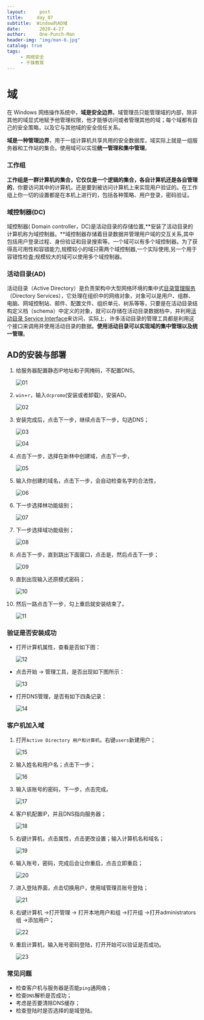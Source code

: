 ```yaml
---
layout:     post
title:     day_07
subtitle:  Window的AD域
date:       2020-4-27
author:     One-Punch-Man
header-img: "img/man-6.jpg"
catalog: true
tags: 
     - 网络安全
     - 千锋教育
---
```


# 域

在 Windows 网络操作系统中，**域是安全边界**。域管理员只能管理域的内部，除非其他的域显式地赋予他管理权限，他才能够访问或者管理其他的域；每个域都有自己的安全策略，以及它与其他域的安全信任关系。

**域是一种管理边界**，用于一组计算机共享共用的安全数据库，域实际上就是一组服务器和工作站的集合。使用域可以实现**统一管理和集中管理**。

### 工作组

**工作组是一群计算机的集合，它仅仅是一个逻辑的集合，各自计算机还是各自管理的**，你要访问其中的计算机，还是要到被访问计算机上来实现用户验证的。在工作组上你一切的设置都是在本机上进行的，包括各种策略、用户登录，密码验证。

### 域控制器(DC)

域控制器( Domain controller，DC)是活动目录的存储位置,**安装了活动目录的计算机称为域控制器。**域控制器存储着目录数据并管理用户域的交互关系,其中包括用户登录过程、身份验证和目录搜索等。一个域可以有多个域控制器。为了获得高可用性和容错能力,规模较小的域只需两个域控制器,一个实际使用,另一个用于容错性检査;规模较大的域可以使用多个域控制器。

### 活动目录(AD)

活动目录（Active Directory）是负责架构中大型网络环境的集中式[目录管理服务](https://zh.wikipedia.org/wiki/目錄服務)（Directory Services），它处理在组织中的网络对象，对象可以是用户、组群、电脑、网域控制站、邮件、配置文件、组织单元、树系等等，只要是在活动目录结构定义档（schema）中定义的对象，就可以存储在活动目录数据档中，并利用[活动目录 Service Interface](https://zh.wikipedia.org/wiki/Active_Directory_Service_Interface)来访问，实际上，许多活动目录的管理工具都是利用这个接口来调用并使用活动目录的数据。**使用活动目录可以实现域的集中管理以及统一管理**。

## AD的安装与部署

1. 给服务器配置静态IP地址和子网掩码，不配置DNS。

   ![01](\img\day_07_01.png)

2. `win`+`r`，输入`dcpromo`(安装或者卸载)，安装AD。

   ![02](\img\day_07_02.png)

3. 安装完成后，点击下一步，继续点击下一步，勾选DNS；

   ![03](\img\day_07_03.png)

   ![04](\img\day_07_04.png)

4. 点击下一步，选择在新林中创建域，点击下一步，

   ![05](\img\day_07_05.png)

5. 输入你创建的域名，点击下一步，会自动检查名字的合法性，

   ![06](\img\day_07_06.png)

6. 下一步选择林功能级别；

   ![07](\img\day_07_07.png)

7. 下一步选择域功能级别；

   ![08](\img\day_07_08.png)

8. 点击下一步，直到跳出下面窗口，点击是，然后点击下一步；

   ![09](\img\day_07_09.png)

9. 直到出现输入还原模式密码；

   ![10](\img\day_07_10.png)

10. 然后一路点击下一步，勾上重启就安装结束了。

    ![11](\img\day_07_11.png)

### 验证是否安装成功

- 打开计算机属性，查看是否如下图：

  ![12](\img\day_07_12.png)

- 点击开始 -> 管理工具，是否出现如下图所示：

  ![13](\img\day_07_13.png)

- 打开DNS管理，是否有如下四条记录：

  ![14](\img\day_07_14.png)

### 客户机加入域

1. 打开`Active Directory 用户和计算机`，右键`users`新建用户；

   ![15](\img\day_07_15.png)

2. 输入姓名和用户名；点击下一步；

   ![16](\img\day_07_16.png)

3. 输入该账号的密码，下一步，点击完成。

   ![17](\img\day_07_17.png)

4. 客户机配置IP，并且DNS指向服务器；

   ![18](\img\day_07_18.png)

5. 右键计算机，点击属性，点击更改设置；输入计算机名和域名；

   ![19](\img\day_07_19.png)

6. 输入账号，密码，完成后会让你重启，点击立即重启；

   ![20](\img\day_07_20.png)

7. 进入登陆界面，点击切换用户，使用域管理员账号登陆；

   ![21](\img\day_07_21.png)

8. 右键计算机 ->打开管理 -> 打开本地用户和组 ->打开组 ->打开administrators组 ->添加用户；

   ![22](\img\day_07_22.png)

9. 重启计算机，输入账号密码登陆，打开开始可以验证是否成功。

   ![23](\img\day_07_23.png)

### 常见问题

- 检查客户机与服务器是否能`ping`通网络；
- 检查`DNS`解析是否成功；
- 考虑是否要清除DNS缓存；
- 检查登陆时是否选择的是域登陆。